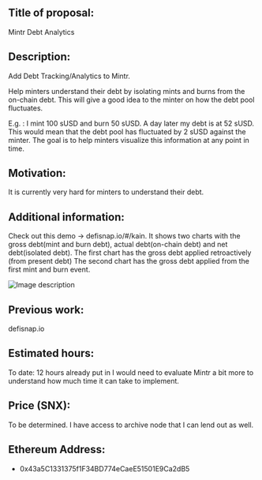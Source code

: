 ## Title of proposal: 
Mintr Debt Analytics

## Description: 
Add Debt Tracking/Analytics to Mintr.

Help minters understand their debt by isolating mints and burns from the on-chain debt. 
This will give a good idea to the minter on how the debt pool fluctuates.

E.g. : 
I mint 100 sUSD and burn 50 sUSD. A day later my debt is at 52 sUSD. 
This would mean that the debt pool has fluctuated by 2 sUSD against the minter. 
The goal is to help minters visualize this information at any point in time.

## Motivation: 
It is currently very hard for minters to understand their debt. 

## Additional information: 
Check out this demo -> defisnap.io/#/kain. 
It shows two charts with the gross debt(mint and burn debt), actual debt(on-chain debt) and net debt(isolated debt).
The first chart has the gross debt applied retroactively (from present debt)
The second chart has the gross debt applied from the first mint and burn event.

![Image description](https://drive.google.com/file/d/15u8DyfTqWgby08lnerI1Qmgyq681dukV/view?usp=sharing)

## Previous work: 
defisnap.io

## Estimated hours: 
To date: 12 hours already put in
I would need to evaluate Mintr a bit more to understand how much time it can take to implement.

## Price (SNX):
To be determined.
I have access to archive node that I can lend out as well.

## Ethereum Address: 
- 0x43a5C1331375f1F34BD774eCaeE51501E9Ca2dB5
